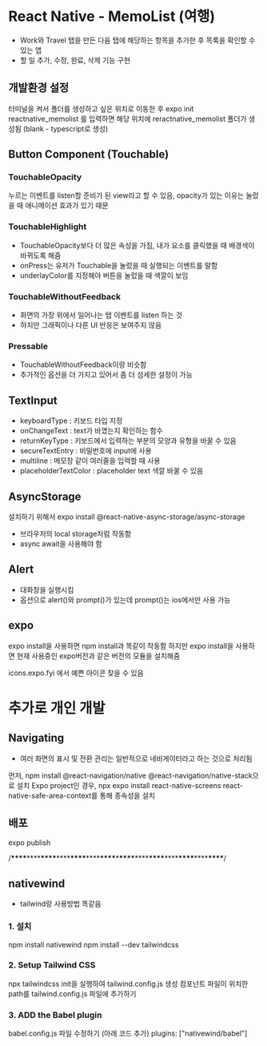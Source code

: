 # React Native - MemoList (여행)

- Work와 Travel 탭을 만든 다음 탭에 해당하는 항목을 추가한 후 목록을 확인할 수 있는 앱
- 할 일 추가, 수정, 완료, 삭제 기능 구현

## 개발환경 설정

터미널을 켜서 폴더를 생성하고 싶은 위치로 이동한 후
expo init reactnative_memolist 를 입력하면
해당 위치에 reractnative_memolist 폴더가 생성됨 (blank - typescript로 생성)

## Button Component (Touchable)

### TouchableOpacity

누르는 이벤트를 listen할 준비가 된 view라고 할 수 있음, opacity가 있는 이유는 눌렀을 때 애니메이션 효과가 있기 때문

### TouchableHighlight

- TouchableOpacity보다 더 많은 속성을 가짐, 내가 요소를 클릭했을 때 배경색이 바뀌도록 해줌
- onPress는 유저가 Touchable을 눌렀을 때 실행되는 이벤트를 말함
- underlayColor를 지정해야 버튼을 눌렀을 때 색깔이 보임

### TouchableWithoutFeedback

- 화면의 가장 위에서 일어나는 탭 이벤트를 listen 하는 것
- 하지만 그래픽이나 다른 UI 반응은 보여주지 않음

### Pressable

- TouchableWithoutFeedback이랑 비슷함
- 추가적인 옵션을 더 가지고 있어서 좀 더 섬세한 설정이 가능

## TextInput

- keyboardType : 키보드 타입 지정
- onChangeText : text가 바꼈는지 확인하는 함수
- returnKeyType : 키보드에서 입력하는 부분의 모양과 유형을 바꿀 수 있음
- secureTextEntry : 비밀번호에 input에 사용
- multiline : 메모장 같이 여러줄을 입력할 때 사용
- placeholderTextColor : placeholder text 색깔 바꿀 수 있음

## AsyncStorage

설치하기 위해서
expo install @react-native-async-storage/async-storage

- 브라우저의 local storage처럼 작동함
- async await을 사용해야 함

## Alert

- 대화창을 실행시킴
- 옵션으로 alert()와 prompt()가 있는데 prompt()는 ios에서만 사용 가능

## expo

expo install을 사용하면 npm install과 똑같이 작동함
하지만 expo install을 사용하면 현재 사용중인 expo버전과 같은 버전의 모듈을 설치해줌

icons.expo.fyi 에서 예쁜 아이콘 찾을 수 있음

# 추가로 개인 개발

## Navigating

- 여러 화면의 표시 및 전환 관리는 일반적으로 네비게이터라고 하는 것으로 처리됨

먼저, npm install @react-navigation/native @react-navigation/native-stack으로 설치
Expo project인 경우, npx expo install react-native-screens react-native-safe-area-context를 통해 종속성을 설치

## 배포

expo publish

/**\*\*\*\***\*\*\*\***\*\*\*\***\*\*\*\***\*\*\*\***\*\*\*\***\*\*\*\***\***\*\*\*\***\*\*\*\***\*\*\*\***\*\*\*\***\*\*\*\***\*\*\*\***\*\*\*\***/

## nativewind

- tailwind랑 사용방법 똑같음

### 1. 설치

npm install nativewind
npm install --dev tailwindcss

### 2. Setup Tailwind CSS

npx tailwindcss init을 실행하여 tailwind.config.js 생성
컴포넌트 파일이 위치한 path를 tailwind.config.js 파일에 추가하기

### 3. ADD the Babel plugin

babel.config.js 파일 수정하기 (아래 코드 추가)
plugins: ["nativewind/babel"]
